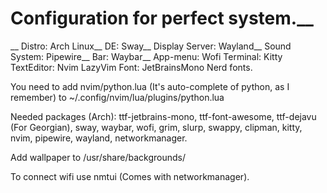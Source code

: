 # Configuration for perfect system.__
__
Distro: Arch Linux__
DE: Sway__
Display Server: Wayland__
Sound System: Pipewire__
Bar: Waybar__
App-menu: Wofi 
Terminal: Kitty
TextEditor: Nvim LazyVim
Font: JetBrainsMono Nerd fonts.

You need to add nvim/python.lua (It's auto-complete of python, as I remember) to ~/.config/nvim/lua/plugins/python.lua

Needed packages (Arch): ttf-jetbrains-mono, ttf-font-awesome, ttf-dejavu (For Georgian), sway, waybar, wofi, grim, slurp, swappy, clipman, kitty, nvim, pipewire, wayland, networkmanager.

Add wallpaper to /usr/share/backgrounds/

To connect wifi use nmtui (Comes with networkmanager).

